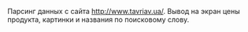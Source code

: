 Парсинг данных с сайта http://www.tavriav.ua/. Вывод на экран цены продукта, картинки и названия по поисковому слову.
